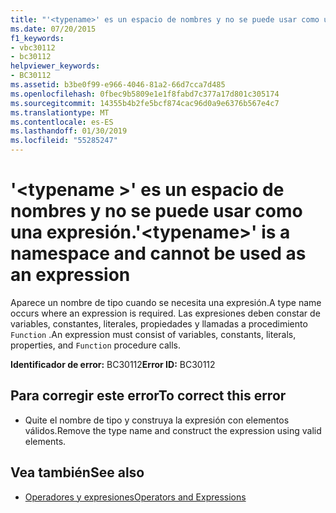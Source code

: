 ```yaml
---
title: "'<typename>' es un espacio de nombres y no se puede usar como una expresión."
ms.date: 07/20/2015
f1_keywords:
- vbc30112
- bc30112
helpviewer_keywords:
- BC30112
ms.assetid: b3be0f99-e966-4046-81a2-66d7cca7d485
ms.openlocfilehash: 0fbec9b5809e1e1f8fabd7c377a17d801c305174
ms.sourcegitcommit: 14355b4b2fe5bcf874cac96d0a9e6376b567e4c7
ms.translationtype: MT
ms.contentlocale: es-ES
ms.lasthandoff: 01/30/2019
ms.locfileid: "55285247"
---
```

# <a name="typename-is-a-namespace-and-cannot-be-used-as-an-expression"></a><span data-ttu-id="5c8b4-102">'\<typename >' es un espacio de nombres y no se puede usar como una expresión.</span><span class="sxs-lookup"><span data-stu-id="5c8b4-102">'\<typename>' is a namespace and cannot be used as an expression</span></span>
<span data-ttu-id="5c8b4-103">Aparece un nombre de tipo cuando se necesita una expresión.</span><span class="sxs-lookup"><span data-stu-id="5c8b4-103">A type name occurs where an expression is required.</span></span> <span data-ttu-id="5c8b4-104">Las expresiones deben constar de variables, constantes, literales, propiedades y llamadas a procedimiento `Function` .</span><span class="sxs-lookup"><span data-stu-id="5c8b4-104">An expression must consist of variables, constants, literals, properties, and `Function` procedure calls.</span></span>  
  
 <span data-ttu-id="5c8b4-105">**Identificador de error:** BC30112</span><span class="sxs-lookup"><span data-stu-id="5c8b4-105">**Error ID:** BC30112</span></span>  
  
## <a name="to-correct-this-error"></a><span data-ttu-id="5c8b4-106">Para corregir este error</span><span class="sxs-lookup"><span data-stu-id="5c8b4-106">To correct this error</span></span>  
  
-   <span data-ttu-id="5c8b4-107">Quite el nombre de tipo y construya la expresión con elementos válidos.</span><span class="sxs-lookup"><span data-stu-id="5c8b4-107">Remove the type name and construct the expression using valid elements.</span></span>  
  
## <a name="see-also"></a><span data-ttu-id="5c8b4-108">Vea también</span><span class="sxs-lookup"><span data-stu-id="5c8b4-108">See also</span></span>
- [<span data-ttu-id="5c8b4-109">Operadores y expresiones</span><span class="sxs-lookup"><span data-stu-id="5c8b4-109">Operators and Expressions</span></span>](../../visual-basic/programming-guide/language-features/operators-and-expressions/index.md)
